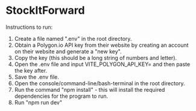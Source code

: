 # StockItForward

Instructions to run:

1. Create a file named ".env" in the root directory.
2. Obtain a Polygon.io API key from their website by creating an account on their website and generate a "new key".
3. Copy the key (this should be a long string of numbers and letter).
4. Open the .env file and input VITE_POLYGON_API_KEY= and then paste the key after.
5. Save the .env file.
6. Open the console/command-line/bash-terminal in the root directory.
7. Run the command "npm install" - this will install the required dependencies for the program to run.
8. Run "npm run dev"
